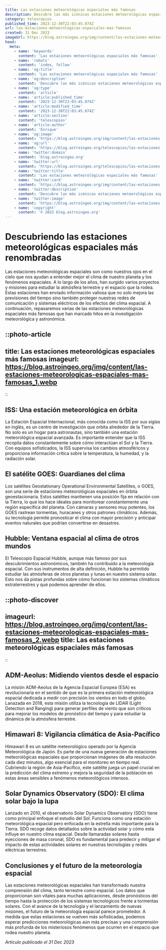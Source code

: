 ```yaml
---
title: Las estaciones meteorológicas espaciales más famosas
description: Descubre las más icónicas estaciones meteorológicas espaciales y su impacto en la predicción del tiempo y estudios astronómicos. Explora el cosmos ahora.
category: telescopios
published_time: 2023-12-30T22:03:45.074Z
url: las-estaciones-meteorologicas-espaciales-mas-famosas
created: 31 Dec 2023
imageUrl: https://blog.astroingeo.org/img/content/las-estaciones-meteorologicas-espaciales-mas-famosas_1.webp
head:
  meta:
    - name: 'keywords'
      content: 'Las estaciones meteorológicas espaciales más famosas'
    - name: 'robots'
      content: 'index, follow'
    - name: 'og:title'
      content: 'Las estaciones meteorológicas espaciales más famosas'
    - name: 'og:description'
      content: 'Descubre las más icónicas estaciones meteorológicas espaciales y su impacto en la predicción del tiempo y estudios astronómicos. Explora el cosmos ahora.'
    - name: 'og:type'
      content: 'article'
    - name: 'article:published_time'
      content: '2023-12-30T22:03:45.074Z'
    - name: 'article:modified_time'
      content: '2023-12-30T22:03:45.074Z'
    - name: 'article:section'
      content: 'telescopios'
    - name: 'article:author'
      content: 'Enrique'
    - name: 'og:image'
      content: 'https://blog.astroingeo.org/img/content/las-estaciones-meteorologicas-espaciales-mas-famosas_1.webp'
    - name: 'og:url'
      content: 'https://blog.astroingeo.org/telescopios/las-estaciones-meteorologicas-espaciales-mas-famosas'
    - name: 'twitter:domain'
      content: 'blog.astroingeo.org'
    - name: 'twitter:url'
      content: 'https://blog.astroingeo.org/telescopios/las-estaciones-meteorologicas-espaciales-mas-famosas'
    - name: 'twitter:title'
      content: 'Las estaciones meteorológicas espaciales más famosas'
    - name: 'twitter:card'
      content: 'https://blog.astroingeo.org/img/content/las-estaciones-meteorologicas-espaciales-mas-famosas_1.webp'
    - name: 'twitter:description'
      content: 'Descubre las más icónicas estaciones meteorológicas espaciales y su impacto en la predicción del tiempo y estudios astronómicos. Explora el cosmos ahora.'
    - name: 'twitter:image'
      content: 'https://blog.astroingeo.org/img/content/las-estaciones-meteorologicas-espaciales-mas-famosas_1.webp'
    - name: 'copyright'
      content: '© 2023 blog.astroingeo.org'
---
```

# Descubriendo las estaciones meteorológicas espaciales más renombradas

Las estaciones meteorológicas espaciales son como nuestros ojos en el cielo que nos ayudan a entender mejor el clima de nuestro planeta y los fenómenos espaciales. A lo largo de los años, han surgido varios proyectos y misiones para estudiar la atmósfera terrestre y el espacio que la rodea. Estas estaciones han enviado información valiosa que no solo mejora las previsiones del tiempo sino también proteger nuestras redes de comunicación y sistemas eléctricos de los efectos del clima espacial. A continuación, repasaremos varias de las estaciones meteorológicas espaciales más famosas que han marcado hitos en la investigación meteorológica y astronómica.

::photo-article
---
title: Las estaciones meteorológicas espaciales más famosas
imageurl: https://blog.astroingeo.org/img/content/las-estaciones-meteorologicas-espaciales-mas-famosas_1.webp
---
::

## ISS: Una estación meteorológica en órbita

La Estación Espacial Internacional, más conocida como la ISS por sus siglas en inglés, es un centro de investigación que orbita alrededor de la Tierra. No solo es un hogar para astronautas, sino también una estación meteorológica espacial avanzada. Es importante entender que la ISS recopila datos constantemente sobre cómo interactúan el Sol y la Tierra. Con equipos sofisticados, la ISS supervisa los cambios atmosféricos y proporciona información crítica sobre la temperatura, la humedad, y la radiación solar.

## El satélite GOES: Guardianes del clima

Los satélites Geostationary Operational Environmental Satellites, o GOES, son una serie de estaciones meteorológicas espaciales en órbita geoestacionaria. Estos satélites mantienen una posición fija en relación con la Tierra, lo que los hace ideales para monitorear constantemente una región específica del planeta. Con cámaras y sensores muy potentes, los GOES rastrean tormentas, huracanes y otros patrones climáticos. Además, su tecnología permite pronosticar el clima con mayor precisión y anticipar eventos naturales que podrían convertirse en desastres.

## Hubble: Ventana espacial al clima de otros mundos

El Telescopio Espacial Hubble, aunque más famoso por sus descubrimientos astronómicos, también ha contribuido a la meteorología espacial. Con sus instrumentos de alta definición, Hubble ha permitido estudiar las atmósferas de otros planetas y lunas en nuestro sistema solar. Esto nos da pistas profundas sobre cómo funcionan los sistemas climáticos extraterrestres y qué podemos aprender de ellos.


::photo-discover
---
imageurl: https://blog.astroingeo.org/img/content/las-estaciones-meteorologicas-espaciales-mas-famosas_2.webp
title: Las estaciones meteorológicas espaciales más famosas
---
::

## ADM-Aeolus: Midiendo vientos desde el espacio

La misión ADM-Aeolus de la Agencia Espacial Europea (ESA) es revolucionaria en el sentido de que es la primera estación meteorológica espacial dedicada a medir con precisión los vientos en todo el globo. Lanazada en 2018, esta misión utiliza la tecnología de LIDAR (Light Detection and Ranging) para generar perfiles de viento que son críticos para mejorar los modelos de pronóstico del tiempo y para estudiar la dinámica de la atmósfera terrestre.

## Himawari 8: Vigilancia climática de Asia-Pacífico

Himawari 8 es un satélite meteorológico operado por la Agencia Meteorológica de Japón. Es parte de una nueva generación de estaciones meteorológicas espaciales que proporcionan imágenes de alta resolución cada diez minutos, algo esencial para el monitoreo en tiempo real. Cubriendo la región de Asia-Pacífico, este satélite juega un papel crucial en la predicción del clima extremo y mejora la seguridad de la población en estas áreas sensibles a fenómenos meteorológicos intensos.

## Solar Dynamics Observatory (SDO): El clima solar bajo la lupa

Lanzado en 2010, el observatorio Solar Dynamics Observatory (SDO) tiene como principal enfoque el estudio del Sol. Funciona como una estación meteorológica espacial pero enfocada en la estrella más importante para la Tierra. SDO recoge datos detallados sobre la actividad solar y cómo esta influye en nuestro clima espacial. Desde llamaradas solares hasta eyecciones de masa coronal, SDO es fundamental para predecir y mitigar el impacto de estas actividades solares en nuestras tecnologías y redes eléctricas terrestres.

## Conclusiones y el futuro de la meteorología espacial

Las estaciones meteorológicas espaciales han transformado nuestra comprensión del clima, tanto terrestre como espacial. Los datos que proporcionan son vitales para muchas aplicaciones, desde pronósticos del tiempo hasta la protección de los sistemas tecnológicos frente a tormentas solares. Con el avance de la tecnología y el lanzamiento de nuevas misiones, el futuro de la meteorología espacial parece prometedor. A medida que estas estaciones se vuelven más sofisticadas, podemos esperar predicciones meteorológicas aún más precisas y una comprensión más profunda de los misteriosos fenómenos que ocurren en el espacio que rodea nuestro planeta.

_Artículo publicado el 31 Dec 2023_